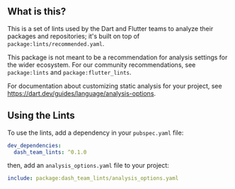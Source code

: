 
## What is this?

This is a set of lints used by the Dart and Flutter teams to analyze their
packages and repositories; it's built on top of
`package:lints/recommended.yaml`.

This package is not meant to be a recommendation for analysis settings for the
wider ecosystem. For our community recommendations, see `package:lints` and
`package:flutter_lints`.

For documentation about customizing static analysis for your project, see
https://dart.dev/guides/language/analysis-options.

## Using the Lints

To use the lints, add a dependency in your `pubspec.yaml` file:

```yaml
dev_dependencies:
  dash_team_lints: ^0.1.0
```

then, add an `analysis_options.yaml` file to your project:

```yaml
include: package:dash_team_lints/analysis_options.yaml
```

